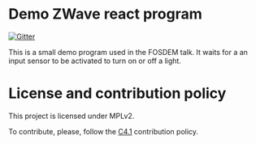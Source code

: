 Demo ZWave react program
========================

[![Gitter](https://badges.gitter.im/gitterHQ/gitter.svg)](https://gitter.im/Alidron/talk)

This is a small demo program used in the FOSDEM talk. It waits for a an input sensor to be activated to turn on or off a light.

License and contribution policy
===============================

This project is licensed under MPLv2.

To contribute, please, follow the [C4.1](http://rfc.zeromq.org/spec:22) contribution policy.
